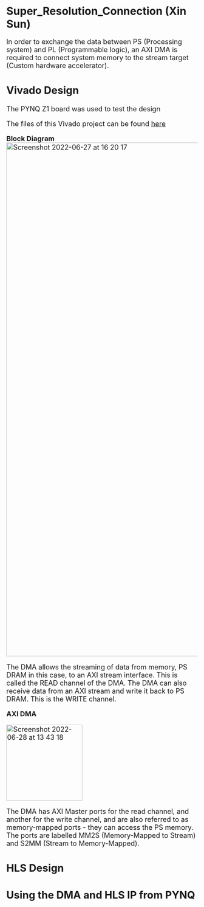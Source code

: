 # Super_Resolution_Connection (Xin Sun)

<font size = 4>

In order to exchange the data between PS (Processing system) and PL (Programmable logic), an AXI DMA is required to connect system memory to the stream target (Custom hardware accelerator).

## Vivado Design  

<font size = 4>

The PYNQ Z1 board was used to test the design

The files of this Vivado project can be found [here](https://github.com/Terrortorpe/FPGA-Consultancy/tree/clean/Super_Resolution_Connection/Vivado_Project_AXI_DMA_With_Relu_Hls)



**Block Diagram**
<img width="1352" alt="Screenshot 2022-06-27 at 16 20 17" src="https://user-images.githubusercontent.com/59886434/175975584-83937f3f-8f27-4c40-afbf-ac7bf68d3662.png">

The DMA allows the streaming of data from memory, PS DRAM in this case, to an AXI stream interface. This is called the READ channel of the DMA. The DMA can also receive data from an AXI stream and write it back to PS DRAM. This is the WRITE channel.


**AXI DMA**

<img width="200" alt="Screenshot 2022-06-28 at 13 43 18" src="https://user-images.githubusercontent.com/59886434/176181348-4215395e-67fb-4063-b2fa-e82393a1cdfe.png">


The DMA has AXI Master ports for the read channel, and another for the write channel, and are also referred to as memory-mapped ports - they can access the PS memory. The ports are labelled MM2S (Memory-Mapped to Stream) and S2MM (Stream to Memory-Mapped).



## HLS Design
  
## Using the DMA and HLS IP from PYNQ
